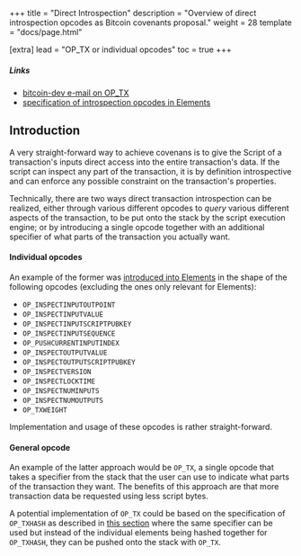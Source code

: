 +++
title = "Direct Introspection"
description = "Overview of direct introspection opcodes as Bitcoin covenants proposal."
weight = 28
template = "docs/page.html"

[extra]
lead = "OP_TX or individual opcodes"
toc = true
+++


##### Links

- [bitcoin-dev e-mail on OP_TX](https://lists.linuxfoundation.org/pipermail/bitcoin-dev/2022-May/020450.html)
- [specification of introspection opcodes in Elements](https://github.com/ElementsProject/elements/blob/master/doc/tapscript_opcodes.md#new-opcodes-for-additional-functionality)

## Introduction

A very straight-forward way to achieve covenans is to give the Script of a transaction's inputs
direct access into the entire transaction's data. If the script can inspect any part of the
transaction, it is by definition introspective and can enforce any possible constraint on the
transaction's properties.

Technically, there are two ways direct transaction introspection can be realized, either through
various different opcodes to _query_ various different aspects of the transaction, to be put onto
the stack by the script execution engine; or by introducing a single opcode together with an
additional specifier of what parts of the transaction you actually want.


#### Individual opcodes

An example of the former was [introduced into
Elements](https://github.com/ElementsProject/elements/blob/master/doc/tapscript_opcodes.md) in the
shape of the following opcodes (excluding the ones only relevant for Elements):

- `OP_INSPECTINPUTOUTPOINT`
- `OP_INSPECTINPUTVALUE`
- `OP_INSPECTINPUTSCRIPTPUBKEY`
- `OP_INSPECTINPUTSEQUENCE`
- `OP_PUSHCURRENTINPUTINDEX`
- `OP_INSPECTOUTPUTVALUE`
- `OP_INSPECTOUTPUTSCRIPTPUBKEY`
- `OP_INSPECTVERSION`
- `OP_INSPECTLOCKTIME`
- `OP_INSPECTNUMINPUTS`
- `OP_INSPECTNUMOUTPUTS`
- `OP_TXWEIGHT`

Implementation and usage of these opcodes is rather straight-forward.


#### General opcode

An example of the latter approach would be `OP_TX`, a single opcode that takes a specifier from the
stack that the user can use to indicate what parts of the transaction they want. The benefits of
this approach are that more transaction data be requested using less script bytes.

A potential implementation of `OP_TX` could be based on the specification of `OP_TXHASH` as
described in [this section](/proposals/txhash/#potential-extensions) where the same specifier can be
used but instead of the individual elements being hashed together for `OP_TXHASH`, they can be
pushed onto the stack with `OP_TX`.



